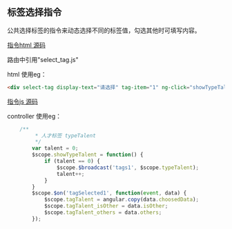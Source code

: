 
## 标签选择指令

公共选择标签的指令来动态选择不同的标签值，勾选其他时可填写内容。

[指令html 源码](https://github.com/abergCat/Memory-House/blob/master/select_tag.html)

路由中引用"select_tag.js"

html 使用eg：

``` html
<div select-tag display-text="请选择" tag-item="1" ng-click="showTypeTalent()"></div>

```

[指令js 源码](https://github.com/abergCat/Memory-House/blob/master/select_tag.js)

controller 使用eg：

``` js
    /**
		 * 人才标签 typeTalent
		 */
		var talent = 0;
		$scope.showTypeTalent = function() {
			if (talent == 0) {
				$scope.$broadcast('tags1', $scope.typeTalent);
				talent++;
			}
		}
		$scope.$on('tagSelected1', function(event, data) {
			$scope.tagTalent = angular.copy(data.choosedData);
			$scope.tagTalent_isOther = data.isOther;
			$scope.tagTalent_others = data.others;
		});
```
